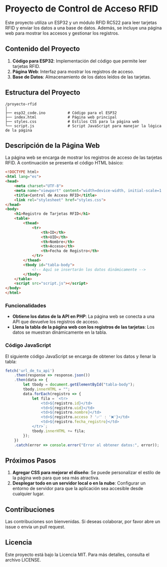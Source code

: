 # Proyecto de Control de Acceso RFID

Este proyecto utiliza un ESP32 y un módulo RFID RC522 para leer tarjetas RFID y enviar los datos a una base de datos. Además, se incluye una página web para mostrar los accesos y gestionar los registros.

## Contenido del Proyecto

1. **Código para ESP32**: Implementación del código que permite leer tarjetas RFID.
2. **Página Web**: Interfaz para mostrar los registros de acceso.
3. **Base de Datos**: Almacenamiento de los datos leídos de las tarjetas.

## Estructura del Proyecto

```
/proyecto-rfid
│
├── esp32_code.ino          # Código para el ESP32
├── index.html              # Página web principal
├── styles.css              # Estilos CSS para la página web
└── script.js               # Script JavaScript para manejar la lógica de la página
```

## Descripción de la Página Web

La página web se encarga de mostrar los registros de acceso de las tarjetas RFID. A continuación se presenta el código HTML básico:

```html
<!DOCTYPE html>
<html lang="es">
<head>
    <meta charset="UTF-8">
    <meta name="viewport" content="width=device-width, initial-scale=1.0">
    <title>Control de Acceso RFID</title>
    <link rel="stylesheet" href="styles.css">
</head>
<body>
    <h1>Registro de Tarjetas RFID</h1>
    <table>
        <thead>
            <tr>
                <th>ID</th>
                <th>UID</th>
                <th>Nombre</th>
                <th>Acceso</th>
                <th>Fecha de Registro</th>
            </tr>
        </thead>
        <tbody id="tabla-body">
            <!-- Aquí se insertarán los datos dinámicamente -->
        </tbody>
    </table>
    <script src="script.js"></script>
</body>
</html>
```

### Funcionalidades

- **Obtiene los datos de la API en PHP**: La página web se conecta a una API que devuelve los registros de acceso.
- **Llena la tabla de la página web con los registros de las tarjetas**: Los datos se muestran dinámicamente en la tabla.

### Código JavaScript

El siguiente código JavaScript se encarga de obtener los datos y llenar la tabla:

```javascript
fetch('url_de_tu_api')
    .then(response => response.json())
    .then(data => {
        let tbody = document.getElementById("tabla-body");
        tbody.innerHTML = "";
        data.forEach(registro => {
            let fila = `<tr>
                <td>${registro.id}</td>
                <td>${registro.uid}</td>
                <td>${registro.nombre}</td>
                <td>${registro.acceso ? '✅' : '❌'}</td>
                <td>${registro.fecha_registro}</td>
            </tr>`;
            tbody.innerHTML += fila;
        });
    })
    .catch(error => console.error("Error al obtener datos:", error));
```

## Próximos Pasos

1. **Agregar CSS para mejorar el diseño**: Se puede personalizar el estilo de la página web para que sea más atractiva.
2. **Desplegar todo en un servidor local o en la nube**: Configurar un entorno de servidor para que la aplicación sea accesible desde cualquier lugar.

## Contribuciones

Las contribuciones son bienvenidas. Si deseas colaborar, por favor abre un issue o envía un pull request.


## Licencia

Este proyecto está bajo la Licencia MIT. Para más detalles, consulta el archivo LICENSE.
